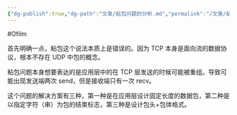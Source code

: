```yaml
---
{"dg-publish":true,"dg-path":"文章/粘包问题的分析.md","permalink":"/文章/粘包问题的分析/","dgEnableSearch":"true","created":"2022-07-20T15:41:49.000+08:00","updated":"2023-11-17T15:41:49.000+08:00"}
---
```


#Ofilm 

首先明确一点，粘包这个说法本质上是错误的。因为 TCP 本身是面向流的数据协议，根本不存在 UDP 中包的概念。

粘包问题本身想要表达的是应用层中的在 TCP 层发送的时候可能被重组。导致可能出现发送端两次 send，但是接收端只有一次 recv。

这个问题的解决方案有三种，第一种是在应用层设计固定长度的数据包，第二种是以指定字符（串）为包的结束标志，第三种是设计包头+包体格式。